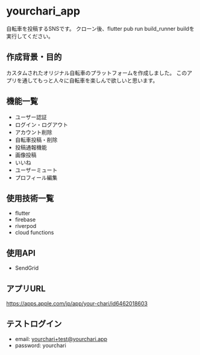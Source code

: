 # yourchari_app
自転車を投稿するSNSです。
クローン後、flutter pub run build_runner buildを実行してください。

## 作成背景・目的
カスタムされたオリジナル自転車のプラットフォームを作成しました。
このアプリを通してもっと人々に自転車を楽しんで欲しいと思います。

## 機能一覧
- ユーザー認証
- ログイン・ログアウト
- アカウント削除
- 自転車投稿・削除
- 投稿通報機能
- 画像投稿
- いいね
- ユーザーミュート
- プロフィール編集

## 使用技術一覧
- flutter
- firebase
- riverpod
- cloud functions

## 使用API
- SendGrid

## アプリURL
https://apps.apple.com/jp/app/your-chari/id6462018603

## テストログイン
- email: 	yourchari+test@yourchari.app
- password: yourchari

